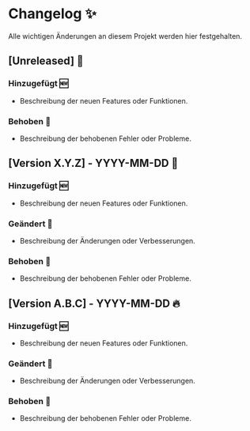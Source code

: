 # Changelog ✨

Alle wichtigen Änderungen an diesem Projekt werden hier festgehalten.

## [Unreleased] 🚀

### Hinzugefügt 🆕
- Beschreibung der neuen Features oder Funktionen.

### Behoben 🔧
- Beschreibung der behobenen Fehler oder Probleme.

## [Version X.Y.Z] - YYYY-MM-DD 🌟

### Hinzugefügt 🆕
- Beschreibung der neuen Features oder Funktionen.

### Geändert 🔄
- Beschreibung der Änderungen oder Verbesserungen.

### Behoben 🔧
- Beschreibung der behobenen Fehler oder Probleme.

## [Version A.B.C] - YYYY-MM-DD 🔥

### Hinzugefügt 🆕
- Beschreibung der neuen Features oder Funktionen.

### Geändert 🔄
- Beschreibung der Änderungen oder Verbesserungen.

### Behoben 🔧
- Beschreibung der behobenen Fehler oder Probleme.


